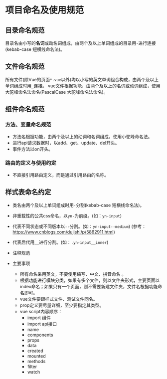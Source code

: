 # 项目命名及使用规范

## 目录命名规范
  
目录名由小写的**名词**或动名词组成，由两个及以上单词组成的目录用`-`进行连接(kebab-case 短横线命名法)。

## 文件命名规范
  
所有文件(除Vue的页面`*.vue`以外)均以小写的英文单词组合构成，由两个及以上单词组成时用`_`连接。
vue文件根据功能，由两个及以上的名词或动词组成，使用大驼峰命名法命名(PascalCase 大驼峰命名法命名)。

## 组件命名规范

### 方法、变量命名规范
  - 方法名根据功能，由两个及以上的动词和名词组成，使用小驼峰命名法。
  - 进行api请求数据时，以add、get、update、del开头。
  - 事件方法以on开头。

### 路由的定义与使用约定
  - 不直接引用路由定义，而是通过引用路由的名称。


## 样式表命名约定

- 类名由两个及以上单词组成时用`-`分割(kebab-case 短横线命名法)。
- 非重载性的公共css命名，以`yn-`为前缀。(如：`yn-input`)
- 代表不同状态或不同版本以`--`分割。(如：`yn-input--medium`) (参考：https://www.cnblogs.com/dujishi/p/5862911.html)
- 代表后代用`__`进行分割。(如：`.yn-input__inner`)


- 注释规范
- 主要事项
  - 所有命名采用英文，不要使用缩写、中文、拼音命名 。
  - 根据功能进行模块分类，如果有多个文件，则以文件夹形式，主要页面以index命名；如果只有一个页面，则不需要新建文件夹，文件名根据功能命名即可。
  - vue文件要跟样式文件、测试文件同名。
  - prop定义要尽量详细，至少要指定其类型。
  - vue script内容顺序：
    - import 组件
    - import api接口
    - name
    - components
    - props
    - data
    - created
    - mounted
    - methods
    - filter
    - watch